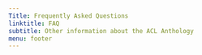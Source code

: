 ```yaml
---
Title: Frequently Asked Questions
linktitle: FAQ
subtitle: Other information about the ACL Anthology
menu: footer
---
```

